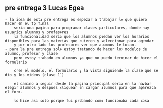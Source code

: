 ## pre entrega 3 Lucas Egea 

    - la idea de esta pre entrega es empezar a trabajar lo que quiero hacer en el tp final
        seria una pagina para programar clases particulares, donde hay usuarios alumnos y profesores
        la funcionalidad seria que los alumnos puedan ver los horarios disponibles para las materias que quieren y seleccionar para agendar
        y por otro lado los profesores ver que alumnos le tocan. 
    - para la pre entrega solo estoy tratando de hacer los modelos de alumno, profesor y clase 
        pero estoy trabado en alumnos ya que no puedo terminar de hacer el formulario

        cree el modelo, el formulario y la vista siguiendo la clase que se dio y los videos (clase 11)
        
        el camino a seguir desde la pagina principal seria en la navbar elegir alumnos y despues cliquear en cargar alumnos para que aparezca el form.

        lo hice asi solo porque fui probando como funcionaba cada cosa

  

